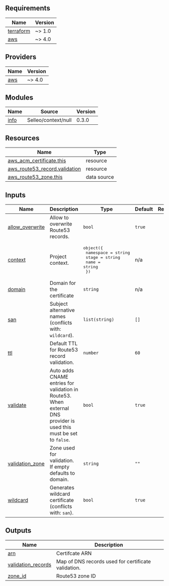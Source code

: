 ## Requirements

| Name | Version |
|------|---------|
| <a name="requirement_terraform"></a> [terraform](#requirement\_terraform) | ~> 1.0 |
| <a name="requirement_aws"></a> [aws](#requirement\_aws) | ~> 4.0 |

## Providers

| Name | Version |
|------|---------|
| <a name="provider_aws"></a> [aws](#provider\_aws) | ~> 4.0 |

## Modules

| Name | Source | Version |
|------|--------|---------|
| <a name="module_info"></a> [info](#module\_info) | Selleo/context/null | 0.3.0 |

## Resources

| Name | Type |
|------|------|
| [aws_acm_certificate.this](https://registry.terraform.io/providers/hashicorp/aws/latest/docs/resources/acm_certificate) | resource |
| [aws_route53_record.validation](https://registry.terraform.io/providers/hashicorp/aws/latest/docs/resources/route53_record) | resource |
| [aws_route53_zone.this](https://registry.terraform.io/providers/hashicorp/aws/latest/docs/data-sources/route53_zone) | data source |

## Inputs

| Name | Description | Type | Default | Required |
|------|-------------|------|---------|:--------:|
| <a name="input_allow_overwrite"></a> [allow\_overwrite](#input\_allow\_overwrite) | Allow to overwrite Route53 records. | `bool` | `true` | no |
| <a name="input_context"></a> [context](#input\_context) | Project context. | <pre>object({<br>    namespace = string<br>    stage     = string<br>    name      = string<br>  })</pre> | n/a | yes |
| <a name="input_domain"></a> [domain](#input\_domain) | Domain for the certificate | `string` | n/a | yes |
| <a name="input_san"></a> [san](#input\_san) | Subject alternative names (conflicts with: `wildcard`). | `list(string)` | `[]` | no |
| <a name="input_ttl"></a> [ttl](#input\_ttl) | Default TTL for Route53 record validation. | `number` | `60` | no |
| <a name="input_validate"></a> [validate](#input\_validate) | Auto adds CNAME entries for validation in Route53.<br>When external DNS provider is used this must be set to `false`. | `bool` | `true` | no |
| <a name="input_validation_zone"></a> [validation\_zone](#input\_validation\_zone) | Zone used for validation. If empty defaults to domain. | `string` | `""` | no |
| <a name="input_wildcard"></a> [wildcard](#input\_wildcard) | Generates wildcard certificate (conflicts with: `san`). | `bool` | `true` | no |

## Outputs

| Name | Description |
|------|-------------|
| <a name="output_arn"></a> [arn](#output\_arn) | Certifcate ARN |
| <a name="output_validation_records"></a> [validation\_records](#output\_validation\_records) | Map of DNS records used for certificate validation. |
| <a name="output_zone_id"></a> [zone\_id](#output\_zone\_id) | Route53 zone ID |
